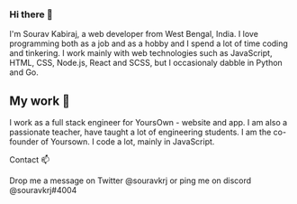 ### Hi there 👋

I'm Sourav Kabiraj, a web developer from West Bengal, India. I love programming both as a job and as a hobby and I spend a lot of time coding and tinkering. I work mainly with web technologies such as JavaScript, HTML, CSS, Node.js, React and SCSS, but I occasionaly dabble in Python and Go.

## My work 🔭

I work as a full stack engineer for YoursOwn - website and app.
I am also a passionate teacher, have taught a lot of engineering students.
I am the co-founder of Yoursown.
I code a lot, mainly in JavaScript.

Contact 📫

Drop me a message on Twitter @souravkrj or ping me on discord @souravkrj#4004
